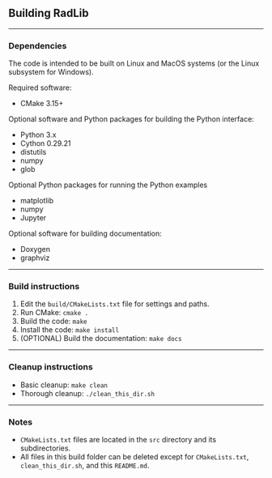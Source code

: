 ## Building RadLib

------------------------------------------------------------------
### Dependencies

The code is intended to be built on Linux and MacOS systems (or the Linux subsystem for Windows). 

Required software:
* CMake 3.15+

Optional software and Python packages for building the Python interface:
* Python 3.x
* Cython 0.29.21
* distutils
* numpy 
* glob

Optional Python packages for running the Python examples
* matplotlib
* numpy
* Jupyter

Optional software for building documentation:
* Doxygen
* graphviz 

------------------------------------------------------------------
### Build instructions 

1. Edit the ```build/CMakeLists.txt``` file for settings and paths.
2. Run CMake: ```cmake .```
3. Build the code: ```make```
4. Install the code: ```make install```
5. (OPTIONAL) Build the documentation: ```make docs```
    
------------------------------------------------------------------

### Cleanup instructions 

* Basic cleanup: ```make clean```
* Thorough cleanup: ```./clean_this_dir.sh```

------------------------------------------------------------------

### Notes

* `CMakeLists.txt` files are located in the ```src``` directory and its subdirectories.
* All files in this build folder can be deleted except for ```CMakeLists.txt```, ```clean_this_dir.sh```, and this ```README.md```.

